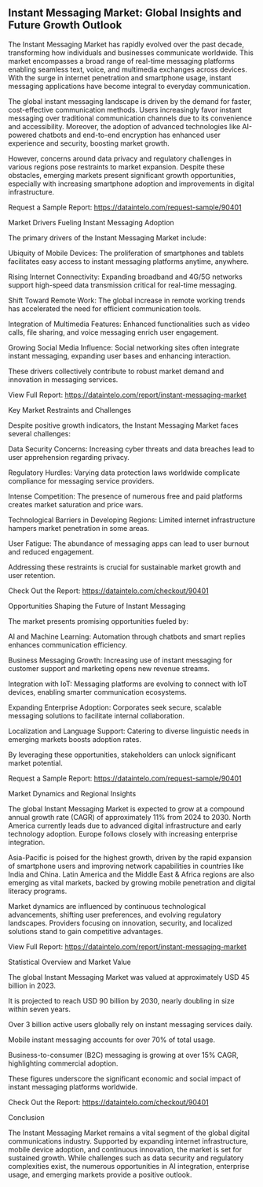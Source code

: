 ## Instant Messaging Market: Global Insights and Future Growth Outlook

The Instant Messaging Market has rapidly evolved over the past decade, transforming how individuals and businesses communicate worldwide. This market encompasses a broad range of real-time messaging platforms enabling seamless text, voice, and multimedia exchanges across devices. With the surge in internet penetration and smartphone usage, instant messaging applications have become integral to everyday communication.

The global instant messaging landscape is driven by the demand for faster, cost-effective communication methods. Users increasingly favor instant messaging over traditional communication channels due to its convenience and accessibility. Moreover, the adoption of advanced technologies like AI-powered chatbots and end-to-end encryption has enhanced user experience and security, boosting market growth.

However, concerns around data privacy and regulatory challenges in various regions pose restraints to market expansion. Despite these obstacles, emerging markets present significant growth opportunities, especially with increasing smartphone adoption and improvements in digital infrastructure.

Request a Sample Report: https://dataintelo.com/request-sample/90401

Market Drivers Fueling Instant Messaging Adoption

The primary drivers of the Instant Messaging Market include:

Ubiquity of Mobile Devices: The proliferation of smartphones and tablets facilitates easy access to instant messaging platforms anytime, anywhere.

Rising Internet Connectivity: Expanding broadband and 4G/5G networks support high-speed data transmission critical for real-time messaging.

Shift Toward Remote Work: The global increase in remote working trends has accelerated the need for efficient communication tools.

Integration of Multimedia Features: Enhanced functionalities such as video calls, file sharing, and voice messaging enrich user engagement.

Growing Social Media Influence: Social networking sites often integrate instant messaging, expanding user bases and enhancing interaction.

These drivers collectively contribute to robust market demand and innovation in messaging services.

View Full Report: https://dataintelo.com/report/instant-messaging-market

Key Market Restraints and Challenges

Despite positive growth indicators, the Instant Messaging Market faces several challenges:

Data Security Concerns: Increasing cyber threats and data breaches lead to user apprehension regarding privacy.

Regulatory Hurdles: Varying data protection laws worldwide complicate compliance for messaging service providers.

Intense Competition: The presence of numerous free and paid platforms creates market saturation and price wars.

Technological Barriers in Developing Regions: Limited internet infrastructure hampers market penetration in some areas.

User Fatigue: The abundance of messaging apps can lead to user burnout and reduced engagement.

Addressing these restraints is crucial for sustainable market growth and user retention.

Check Out the Report: https://dataintelo.com/checkout/90401

Opportunities Shaping the Future of Instant Messaging

The market presents promising opportunities fueled by:

AI and Machine Learning: Automation through chatbots and smart replies enhances communication efficiency.

Business Messaging Growth: Increasing use of instant messaging for customer support and marketing opens new revenue streams.

Integration with IoT: Messaging platforms are evolving to connect with IoT devices, enabling smarter communication ecosystems.

Expanding Enterprise Adoption: Corporates seek secure, scalable messaging solutions to facilitate internal collaboration.

Localization and Language Support: Catering to diverse linguistic needs in emerging markets boosts adoption rates.

By leveraging these opportunities, stakeholders can unlock significant market potential.

Request a Sample Report: https://dataintelo.com/request-sample/90401

Market Dynamics and Regional Insights

The global Instant Messaging Market is expected to grow at a compound annual growth rate (CAGR) of approximately 11% from 2024 to 2030. North America currently leads due to advanced digital infrastructure and early technology adoption. Europe follows closely with increasing enterprise integration.

Asia-Pacific is poised for the highest growth, driven by the rapid expansion of smartphone users and improving network capabilities in countries like India and China. Latin America and the Middle East & Africa regions are also emerging as vital markets, backed by growing mobile penetration and digital literacy programs.

Market dynamics are influenced by continuous technological advancements, shifting user preferences, and evolving regulatory landscapes. Providers focusing on innovation, security, and localized solutions stand to gain competitive advantages.

View Full Report: https://dataintelo.com/report/instant-messaging-market

Statistical Overview and Market Value

The global Instant Messaging Market was valued at approximately USD 45 billion in 2023.

It is projected to reach USD 90 billion by 2030, nearly doubling in size within seven years.

Over 3 billion active users globally rely on instant messaging services daily.

Mobile instant messaging accounts for over 70% of total usage.

Business-to-consumer (B2C) messaging is growing at over 15% CAGR, highlighting commercial adoption.

These figures underscore the significant economic and social impact of instant messaging platforms worldwide.

Check Out the Report: https://dataintelo.com/checkout/90401

Conclusion

The Instant Messaging Market remains a vital segment of the global digital communications industry. Supported by expanding internet infrastructure, mobile device adoption, and continuous innovation, the market is set for sustained growth. While challenges such as data security and regulatory complexities exist, the numerous opportunities in AI integration, enterprise usage, and emerging markets provide a positive outlook.

